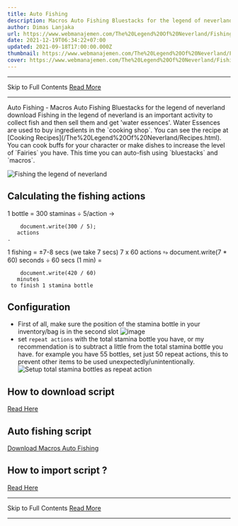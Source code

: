 ```yaml
---
title: Auto Fishing
description: Macros Auto Fishing Bluestacks for the legend of neverland download
author: Dimas Lanjaka
url: https://www.webmanajemen.com/The%20Legend%20Of%20Neverland/Fishing.html
date: 2021-12-19T06:34:22+07:00
updated: 2021-09-18T17:00:00.000Z
thumbnail: https://www.webmanajemen.com/The%20Legend%20Of%20Neverland/Fishing/Studio_Project.jpeg
cover: https://www.webmanajemen.com/The%20Legend%20Of%20Neverland/Fishing/Studio_Project.jpeg
---
```


<hr/> Skip to Full Contents <a href="https://www.webmanajemen.com/The%20Legend%20Of%20Neverland/Fishing.html" rel="follow" class="button" id="read-more">Read More</a> <hr/> Auto Fishing - Macros Auto Fishing Bluestacks for the legend of neverland download Fishing in the legend of neverland is an important activity to collect fish and then sell them and get 'water essences'. Water Essences are used to buy ingredients in the `cooking shop`. You can see the recipe at [Cooking Recipes](/The%20Legend%20Of%20Neverland/Recipes.html).
You can cook buffs for your character or make dishes to increase the level of `Fairies` you have.
This time you can auto-fish using `bluestacks` and `macros`.

  ![Fishing the legend of neverland](https://user-images.githubusercontent.com/12471057/133905459-d00d586f-0b2e-4a43-abb9-cb726940bf3d.png)

  ## Calculating the fishing actions

  
1 bottle = 300 staminas ÷ 5/action → 
      
        document.write(300 / 5);
       actions
    .
1 fishing = ±7-8 secs (we take 7 secs)
7 x 60 actions ⥱ 
        document.write(7 * 60)
       seconds ÷ 60 secs (1 min) = 
      
        document.write(420 / 60)
       minutes
     to finish 1 stamina bottle


  ## Configuration
  - First of all, make sure the position of the stamina bottle in your inventory/bag is in the second slot
    ![image](https://user-images.githubusercontent.com/12471057/133907462-bf07b4c7-10f2-46ce-ba61-076af0357232.png)
  - set `repeat actions` with the total stamina bottle you have, or my recommendation is to subtract a little from the total stamina bottle you have. for example you have 55 bottles, set just 50 repeat actions, this to prevent other items to be used unexpectedly/unintentionally.
    ![Setup total stamina bottles as repeat action](https://user-images.githubusercontent.com/12471057/133907408-c3505025-1e78-4353-bdc0-1c6e7672d742.png)

  ## How to download script
  [Read Here](/The%20Legend%20Of%20Neverland/Macros.html)

  ## Auto fishing script
  [Download Macros Auto Fishing](/The%20Legend%20Of%20Neverland/Macros/Auto%20Fishing%20%26%20Stamina.json)

  ## How to import script ?
  [Read Here](/The%20Legend%20Of%20Neverland/Macros.html) <hr/> Skip to Full Contents <a href="https://www.webmanajemen.com/The%20Legend%20Of%20Neverland/Fishing.html" rel="follow" class="button" id="read-more">Read More</a> <hr/>
